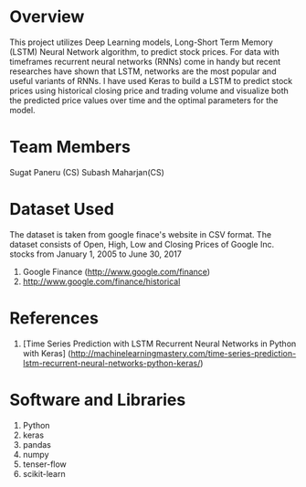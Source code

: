
# Overview
This project utilizes Deep Learning models, Long-Short Term Memory (LSTM) Neural Network algorithm, to predict stock prices. For data with timeframes recurrent neural networks (RNNs) come in handy but recent researches have shown that LSTM, networks are the most popular and useful variants of RNNs.
I have used Keras to build a LSTM to predict stock prices using historical closing price and trading volume and visualize both the predicted price values over time and the optimal parameters for the model.

# Team Members
Sugat Paneru (CS)
Subash Maharjan(CS)

# Dataset Used
The dataset is taken from google finace's website in CSV format. The dataset consists of Open, High, Low and Closing Prices of Google Inc. stocks from January 1, 2005 to June 30, 2017

1. Google Finance (http://www.google.com/finance)
2. http://www.google.com/finance/historical

# References

1. [Time Series Prediction with LSTM Recurrent Neural Networks in Python with Keras] (http://machinelearningmastery.com/time-series-prediction-lstm-recurrent-neural-networks-python-keras/)

# Software and Libraries

1. Python
2. keras
3. pandas
4. numpy
5. tenser-flow
6. scikit-learn
